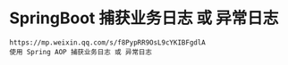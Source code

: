 # SpringBoot 捕获业务日志 或 异常日志
```
https://mp.weixin.qq.com/s/f8PypRR9OsL9cYKIBFgdlA
使用 Spring AOP 捕获业务日志 或 异常日志
```